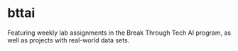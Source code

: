 # bttai

Featuring weekly lab assignments in the Break Through Tech AI program, as well as projects with real-world data sets.
